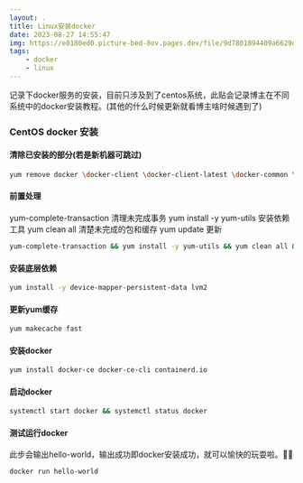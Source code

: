 ```yaml
---
layout: .
title: Linux安装docker
date: 2023-08-27 14:55:47
img: https://e0180ed0.picture-bed-8ov.pages.dev/file/9d7801894409a6629d28d.png
tags: 
    - docker
    - linux
---
```


记录下docker服务的安装，目前只涉及到了centos系统，此贴会记录博主在不同系统中的docker安装教程。(其他的什么时候更新就看博主啥时候遇到了)

### CentOS docker 安装

#### 清除已安装的部分(若是新机器可跳过)

```bash
yum remove docker \docker-client \docker-client-latest \docker-common \docker-latest \docker-latest-logrotate \docker-logrotate \docker-engine
```

#### 前置处理

yum-complete-transaction    清理未完成事务
yum install -y yum-utils    安装依赖工具
yum clean all               清楚未完成的包和缓存
yum  update                 更新

```bash
yum-complete-transaction && yum install -y yum-utils && yum clean all && yum-complete-transaction && yum update
```

#### 安装底层依赖

```bash
yum install -y device-mapper-persistent-data lvm2
```

#### 更新yum缓存
```bash
yum makecache fast
```

#### 安装docker
```bash
yum install docker-ce docker-ce-cli containerd.io
```

#### 启动docker
```bash
systemctl start docker && systemctl status docker
```

#### 测试运行docker

此步会输出hello-world，输出成功即docker安装成功，就可以愉快的玩耍啦。🎉🎉

```bash
docker run hello-world
```